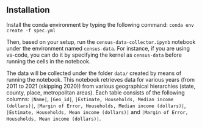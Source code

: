 ## Installation

Install the conda environment by typing the following command:
``conda env create -f spec.yml``

Then, based on your setup, run the ``census-data-collector.ipynb`` notebook under the environment named ``census-data``. For instance, if you are using vs-code, you can do it by specifying the kernel as ``census-data`` before running the cells in the notebook. 

The data will be collected under the folder ``data/`` created by means of running the notebook. This notebook retrieves data for various years (from 2011 to 2021 (skipping 2020)) from various geographical hierarchies (state, county, place, metropolitan areas). Each table consists of the following columns:
``|Name|``, ``|Geo_id|``, ``|Estimate, Households, Median income (dollars)|``, ``|Margin of Error, Households, Median income (dollars)|``, ``|Estimate, Households, Mean income (dollars)|`` and ``|Margin of Error, Households, Mean income (dollars)|``.